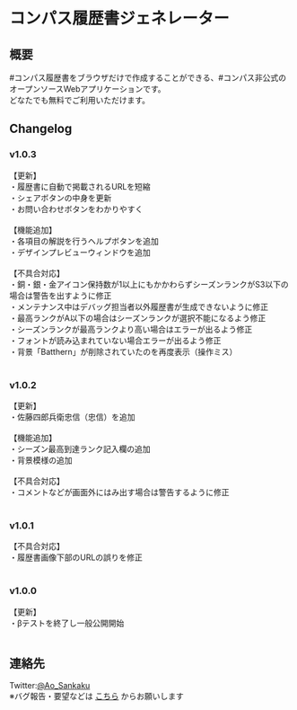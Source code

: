 # コンパス履歴書ジェネレーター
## 概要
#コンパス履歴書をブラウザだけで作成することができる、#コンパス非公式のオープンソースWebアプリケーションです。<br>
どなたでも無料でご利用いただけます。<br>
## Changelog
### v1.0.3<br>
【更新】<br>
・履歴書に自動で掲載されるURLを短縮<br>
・シェアボタンの中身を更新<br>
・お問い合わせボタンをわかりやすく<br>
<br>
【機能追加】<br>
・各項目の解説を行うヘルプボタンを追加<br>
・デザインプレビューウィンドウを追加<br>
<br>
【不具合対応】<br>
・銅・銀・金アイコン保持数が1以上にもかかわらずシーズンランクがS3以下の場合は警告を出すように修正<br>
・メンテナンス中はデバッグ担当者以外履歴書が生成できないように修正<br>
・最高ランクがA以下の場合はシーズンランクが選択不能になるよう修正<br>
・シーズンランクが最高ランクより高い場合はエラーが出るよう修正<br>
・フォントが読み込まれていない場合エラーが出るよう修正<br>
・背景「Batthern」が削除されていたのを再度表示（操作ミス）<br>
<br>
### v1.0.2<br>
【更新】<br>
・佐藤四郎兵衛忠信（忠信）を追加<br>
<br>
【機能追加】<br>
・シーズン最高到達ランク記入欄の追加<br>
・背景模様の追加<br>
<br>
【不具合対応】<br>
・コメントなどが画面外にはみ出す場合は警告するように修正<br>
<br>
### v1.0.1<br>
【不具合対応】<br>
・履歴書画像下部のURLの誤りを修正<br>
<br>
### v1.0.0<br>
【更新】<br>
・βテストを終了し一般公開開始<br>
<br>

## 連絡先
Twitter:<a href="https://twitter.com/Ao_Sankaku">@Ao_Sankaku</a><br>
※バグ報告・要望などは <a href="https://docs.google.com/forms/d/e/1FAIpQLSeXJZaiPBeYG2raNjZS-NbXX1gWkgYF_R7pdVQNDCVfYWHSjA/viewform">こちら</a> からお願いします<br>

